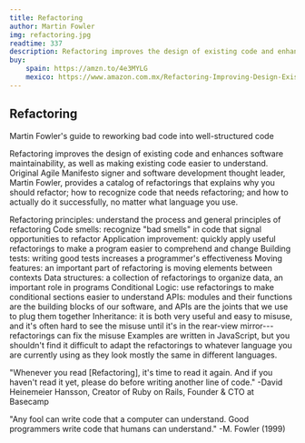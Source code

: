 ```yaml
---
title: Refactoring
author: Martin Fowler
img: refactoring.jpg
readtime: 337
description: Refactoring improves the design of existing code and enhances software maintainability, as well as making existing code easier to understand. Original Agile Manifesto signer and software development thought leader, Martin Fowler, provides a catalog of refactorings that explains why you should refactor; how to recognize code that needs refactoring; and how to actually do it successfully, no matter what language you use.
buy:
    spain: https://amzn.to/4e3MYLG
    mexico: https://www.amazon.com.mx/Refactoring-Improving-Design-Existing-Code/dp/0134757599?__mk_es_MX=%C3%85M%C3%85%C5%BD%C3%95%C3%91&crid=3CPHAJCFB40D6&dib=eyJ2IjoiMSJ9.d5ydIv1vhzDGghLAj8wLkuM6_vo5HvuMRHMT8CmmKHltFCCVyv7ZuevEywpvZVT3T1o8TQ4k1zgcHZLxrpNBn0L14wYTD3QHxlvNb7u8n18JEr2NHiBMkIwWpU3sBmt3-bbrkUYEmYwid6G85D3Z2W6jThL_e3oQX1j5Q9M12Znz_yfes9TcgHnVQaSiLEL-A3ErrRN0NLiplImtOrdwaSKJpnnULkTSDV7uf_ok6MI.Y5pCkl2xDZ_SSLo0acaUv2Jwu4fozMSBB8-8orMRVwI&dib_tag=se&keywords=refactoring&qid=1738189139&s=books&sprefix=refactoring%2Cstripbooks%2C161&sr=1-1
---
```


## Refactoring
Martin Fowler's guide to reworking bad code into well-structured code

Refactoring improves the design of existing code and enhances software maintainability, as well as making existing code easier to understand. Original Agile Manifesto signer and software development thought leader, Martin Fowler, provides a catalog of refactorings that explains why you should refactor; how to recognize code that needs refactoring; and how to actually do it successfully, no matter what language you use.

Refactoring principles: understand the process and general principles of refactoring
Code smells: recognize "bad smells" in code that signal opportunities to refactor
Application improvement: quickly apply useful refactorings to make a program easier to comprehend and change
Building tests: writing good tests increases a programmer's effectiveness
Moving features: an important part of refactoring is moving elements between contexts
Data structures: a collection of refactorings to organize data, an important role in programs
Conditional Logic: use refactorings to make conditional sections easier to understand
APIs: modules and their functions are the building blocks of our software, and APIs are the joints that we use to plug them together
Inheritance: it is both very useful and easy to misuse, and it's often hard to see the misuse until it's in the rear-view mirror---refactorings can fix the misuse
Examples are written in JavaScript, but you shouldn't find it difficult to adapt the refactorings to whatever language you are currently using as they look mostly the same in different languages.

"Whenever you read [Refactoring], it's time to read it again. And if you haven't read it yet, please do before writing another line of code." -David Heinemeier Hansson, Creator of Ruby on Rails, Founder & CTO at Basecamp

"Any fool can write code that a computer can understand. Good programmers write code that humans can understand." -M. Fowler (1999)
